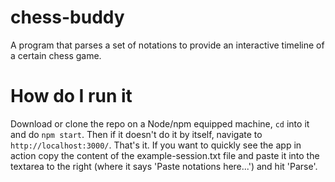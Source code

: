 # chess-buddy
A program that parses a set of notations to provide an interactive timeline of a certain chess game.

# How do I run it
Download or clone the repo on a Node/npm equipped machine, `cd` into it and do `npm start`. Then if it doesn't do it by itself, navigate to `http://localhost:3000/`. That's it.
If you want to quickly see the app in action copy the content of the example-session.txt file and paste it into the textarea to the right (where it says 'Paste notations here...') and hit 'Parse'.
